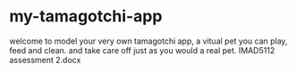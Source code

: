 # my-tamagotchi-app
welcome to model your very own tamagotchi app, a vitual pet you can play, feed and clean. and take care off just as you would a real pet.
IMAD5112 assessment 2.docx

